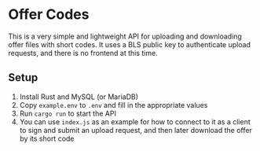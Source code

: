 # Offer Codes

This is a very simple and lightweight API for uploading and downloading offer files with short codes. It uses a BLS public key to authenticate upload requests, and there is no frontend at this time.

## Setup

1. Install Rust and MySQL (or MariaDB)
2. Copy `example.env` to `.env` and fill in the appropriate values
3. Run `cargo run` to start the API
4. You can use `index.js` as an example for how to connect to it as a client to sign and submit an upload request, and then later download the offer by its short code
